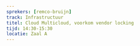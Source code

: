 ```yaml
---
sprekers: [remco-bruijn]
track: Infrastructuur
titel: Cloud Multicloud, voorkom vendor locking
tijd: 14:30-15:30
locatie: Zaal A
---
```





